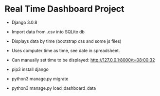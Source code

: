 # Real Time Dashboard Project
- Django 3.0.8
- Import data from .csv into SQLite db
- Displays data by time (bootstrap css and some js files) 
- Uses computer time as time, see date in spreadsheet. 
- Can manually set time to be displayed: http://127.0.0.1:8000/t=08:00:32 

- pip3 install django
- python3 manage.py migrate
- python3 manage.py load_dashboard_data
